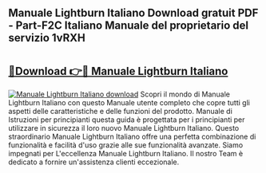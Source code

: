 ## Manuale Lightburn Italiano Download gratuit PDF - Part-F2C Italiano Manuale del proprietario del servizio 1vRXH

# <h2><a href="http://dff1978.blite.top/?on=Manuale+Lightburn+Italiano">🔗Download 👉🔴 Manuale Lightburn Italiano</a></h2>

[![Manuale Lightburn Italiano download](https://i.imgur.com/lujVjoI.png)](http://dff1978.blite.top/?on=Manuale+Lightburn+Italiano)
Scopri il mondo di Manuale Lightburn Italiano con questo Manuale utente completo che copre tutti gli aspetti delle caratteristiche e delle funzioni del prodotto. Manuale di Istruzioni per principianti questa guida è progettata per i principianti per utilizzare in sicurezza il loro nuovo Manuale Lightburn Italiano. Questo straordinario Manuale Lightburn Italiano offre una perfetta combinazione di funzionalità e facilità d'uso grazie alle sue funzionalità avanzate. Siamo impegnati per L'eccellenza Manuale Lightburn Italiano. Il nostro Team è dedicato a fornire un'assistenza clienti eccezionale.
